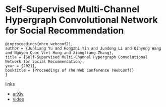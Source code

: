 # Self-Supervised Multi-Channel Hypergraph Convolutional Network for Social Recommendation

```
@inproceedings{mhcn_webconf21,
author = {Junliang Yu and Hongzhi Yin and Jundong Li and Qinyong Wang and Nguyen Quoc Viet Hung and Xiangliang Zhang},
title = {Self-Supervised Multi-Channel Hypergraph Convolutional Network for Social Recommendation},
year = {2021},
booktitle = {Proceedings of The Web Conference (WebConf)}
}
```

links
- [arXiv](https://arxiv.org/abs/2101.06448)
- [video](https://www.youtube.com/watch?v=H9hOUq-sM5k)